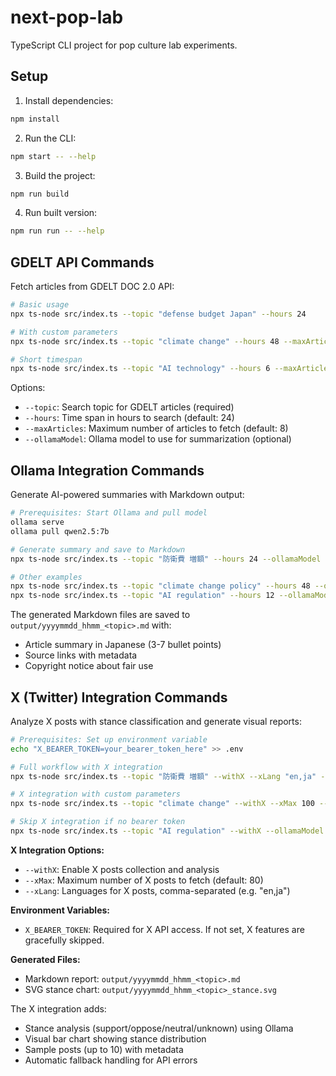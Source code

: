 # next-pop-lab

TypeScript CLI project for pop culture lab experiments.

## Setup

1. Install dependencies:
```bash
npm install
```

2. Run the CLI:
```bash
npm start -- --help
```

3. Build the project:
```bash
npm run build
```

4. Run built version:
```bash
npm run run -- --help
```

## GDELT API Commands

Fetch articles from GDELT DOC 2.0 API:

```bash
# Basic usage
npx ts-node src/index.ts --topic "defense budget Japan" --hours 24

# With custom parameters
npx ts-node src/index.ts --topic "climate change" --hours 48 --maxArticles 10

# Short timespan
npx ts-node src/index.ts --topic "AI technology" --hours 6 --maxArticles 5
```

Options:
- `--topic`: Search topic for GDELT articles (required)
- `--hours`: Time span in hours to search (default: 24)
- `--maxArticles`: Maximum number of articles to fetch (default: 8)
- `--ollamaModel`: Ollama model to use for summarization (optional)

## Ollama Integration Commands

Generate AI-powered summaries with Markdown output:

```bash
# Prerequisites: Start Ollama and pull model
ollama serve
ollama pull qwen2.5:7b

# Generate summary and save to Markdown
npx ts-node src/index.ts --topic "防衛費 増額" --hours 24 --ollamaModel "qwen2.5:7b"

# Other examples
npx ts-node src/index.ts --topic "climate change policy" --hours 48 --ollamaModel "qwen2.5:7b" --maxArticles 10
npx ts-node src/index.ts --topic "AI regulation" --hours 12 --ollamaModel "qwen2.5:7b"
```

The generated Markdown files are saved to `output/yyyymmdd_hhmm_<topic>.md` with:
- Article summary in Japanese (3-7 bullet points)
- Source links with metadata
- Copyright notice about fair use

## X (Twitter) Integration Commands

Analyze X posts with stance classification and generate visual reports:

```bash
# Prerequisites: Set up environment variable
echo "X_BEARER_TOKEN=your_bearer_token_here" >> .env

# Full workflow with X integration
npx ts-node src/index.ts --topic "防衛費 増額" --withX --xLang "en,ja" --ollamaModel "qwen2.5:7b"

# X integration with custom parameters
npx ts-node src/index.ts --topic "climate change" --withX --xMax 100 --xLang "en" --ollamaModel "qwen2.5:7b"

# Skip X integration if no bearer token
npx ts-node src/index.ts --topic "AI regulation" --withX --ollamaModel "qwen2.5:7b"
```

**X Integration Options:**
- `--withX`: Enable X posts collection and analysis
- `--xMax`: Maximum number of X posts to fetch (default: 80)
- `--xLang`: Languages for X posts, comma-separated (e.g. "en,ja")

**Environment Variables:**
- `X_BEARER_TOKEN`: Required for X API access. If not set, X features are gracefully skipped.

**Generated Files:**
- Markdown report: `output/yyyymmdd_hhmm_<topic>.md`
- SVG stance chart: `output/yyyymmdd_hhmm_<topic>_stance.svg`

The X integration adds:
- Stance analysis (support/oppose/neutral/unknown) using Ollama
- Visual bar chart showing stance distribution
- Sample posts (up to 10) with metadata
- Automatic fallback handling for API errors
